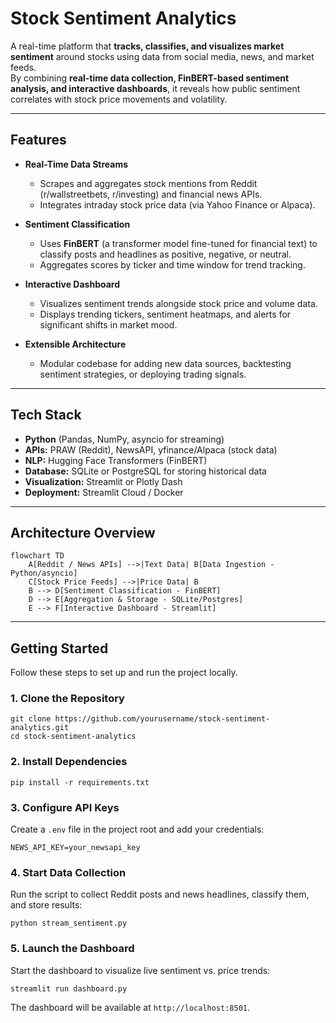 # Stock Sentiment Analytics

A real-time platform that **tracks, classifies, and visualizes market sentiment** around stocks using data from social media, news, and market feeds.  
By combining **real-time data collection, FinBERT-based sentiment analysis, and interactive dashboards**, it reveals how public sentiment correlates with stock price movements and volatility.

---

## Features
- **Real-Time Data Streams**  
  - Scrapes and aggregates stock mentions from Reddit (r/wallstreetbets, r/investing) and financial news APIs.  
  - Integrates intraday stock price data (via Yahoo Finance or Alpaca).  

- **Sentiment Classification**  
  - Uses **FinBERT** (a transformer model fine-tuned for financial text) to classify posts and headlines as positive, negative, or neutral.  
  - Aggregates scores by ticker and time window for trend tracking.  

- **Interactive Dashboard**  
  - Visualizes sentiment trends alongside stock price and volume data.  
  - Displays trending tickers, sentiment heatmaps, and alerts for significant shifts in market mood.  

- **Extensible Architecture**  
  - Modular codebase for adding new data sources, backtesting sentiment strategies, or deploying trading signals.

---

## Tech Stack
- **Python** (Pandas, NumPy, asyncio for streaming)  
- **APIs:** PRAW (Reddit), NewsAPI, yfinance/Alpaca (stock data)  
- **NLP:** Hugging Face Transformers (FinBERT)  
- **Database:** SQLite or PostgreSQL for storing historical data  
- **Visualization:** Streamlit or Plotly Dash  
- **Deployment:** Streamlit Cloud / Docker

---

## Architecture Overview

```mermaid
flowchart TD
    A[Reddit / News APIs] -->|Text Data| B[Data Ingestion - Python/asyncio]
    C[Stock Price Feeds] -->|Price Data| B
    B --> D[Sentiment Classification - FinBERT]
    D --> E[Aggregation & Storage - SQLite/Postgres]
    E --> F[Interactive Dashboard - Streamlit]
```

---

## Getting Started

Follow these steps to set up and run the project locally.

### 1. Clone the Repository

```
git clone https://github.com/yourusername/stock-sentiment-analytics.git
cd stock-sentiment-analytics
```

### 2. Install Dependencies

```
pip install -r requirements.txt
```


### 3. Configure API Keys
Create a `.env` file in the project root and add your credentials:

```
NEWS_API_KEY=your_newsapi_key
```

### 4. Start Data Collection
Run the script to collect Reddit posts and news headlines, classify them, and store results:

```
python stream_sentiment.py
```

### 5. Launch the Dashboard
Start the dashboard to visualize live sentiment vs. price trends:

```
streamlit run dashboard.py
```

The dashboard will be available at `http://localhost:8501`.